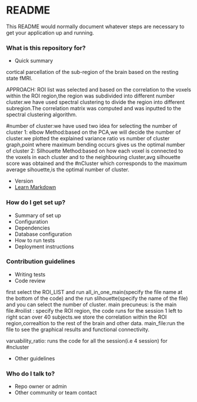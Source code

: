 # README #

This README would normally document whatever steps are necessary to get your application up and running.

### What is this repository for? ###

* Quick summary

cortical parcellation of the sub-region of the brain based on the resting state fMRI.

APPROACH: ROI list was selected and based on the correlation to the voxels within the ROI region,the region was subdivided into different number cluster.we have used spectral clustering to divide the region into different subregion.The correlation matrix was computed and was inputted to the spectral clustering algorithm.

#number of cluster:we have used two idea for selecting the number of cluster 
						1: elbow Method:based on the PCA,we will decide the number of cluster.we plotted the explained variance ratio vs number of cluster graph,point where maximum bending occurs gives us the optimal number of cluster
						2: Silhouette Method:based on how each voxel is connected to the voxels in each cluster and to the neighbouring cluster,avg silhouette score was obtained and the #nCluster which corresponds to the maximum average 							   sihouette,is the optimal number of cluster.

* Version
* [Learn Markdown](https://bitbucket.org/tutorials/markdowndemo)

### How do I get set up? ###

* Summary of set up
* Configuration
* Dependencies
* Database configuration
* How to run tests
* Deployment instructions

### Contribution guidelines ###

* Writing tests
* Code review

first select the ROI_LIST and run all_in_one_main(specify the file name at the bottom of the code) and the run slihouette(specify the name of the file) and you can select the number of cluster.
main precuneus: is the main file.#roilist : specify the ROI region, the code runs for the session 1 left to right scan over 40 subjects.we store the correlation within the ROI region,correaltion to the rest of the brain and other data.
main_file:run the file to see the graphical results and functional connectivity.

varuability_ratio: runs the code for all the session(i.e 4 session) for #ncluster

* Other guidelines

### Who do I talk to? ###

* Repo owner or admin
* Other community or team contact
